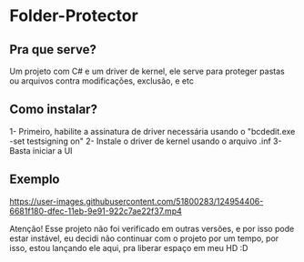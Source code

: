 # Folder-Protector

## Pra que serve?
Um projeto com C# e um driver de kernel, ele serve para proteger pastas ou arquivos contra modificações, exclusão, e etc

## Como instalar?
1- Primeiro, habilite a assinatura de driver necessária usando o "bcdedit.exe -set testsigning on"
2- Instale o driver de kernel usando o arquivo .inf
3- Basta iniciar a UI

## Exemplo

https://user-images.githubusercontent.com/51800283/124954406-6681f180-dfec-11eb-9e91-922c7ae22f37.mp4

Atenção! Esse projeto não foi verificado em outras versões, e por isso pode estar instável, eu decidi não continuar com o projeto por um tempo, por isso, estou lançando ele aqui, pra liberar espaço em meu HD :D



